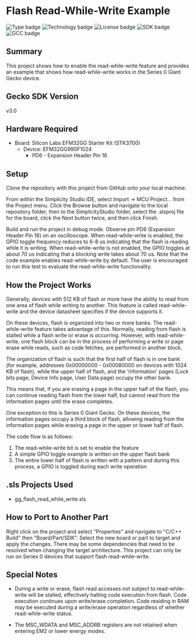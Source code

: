 # Flash Read-While-Write Example 
![Type badge](https://img.shields.io/badge/Type-Virtual%20application-green)
![Technology badge](https://img.shields.io/badge/Technology-Platform-green)
![License badge](https://img.shields.io/badge/License-Zlib-green)
![SDK badge](https://img.shields.io/badge/SDK-v3.0.0-green)
![GCC badge](https://img.shields.io/endpoint?url=https://raw.githubusercontent.com/SiliconLabs/application_examples_ci/master/platform_applications/platform_flash_read_while_write_gcc.json)

## Summary
This project shows how to enable the read-while-write feature and provides an
example that shows how read-while-write works in the Series 0 Giant Gecko 
device. 

## Gecko SDK Version
v3.0

## Hardware Required
* Board:  Silicon Labs EFM32GG Starter Kit (STK3700)
	* Device: EFM32GG990F1024
		* PD6 - Expansion Header Pin 16

## Setup
Clone the repository with this project from GitHub onto your local machine.

From within the Simplicity Studio IDE, select Import -> MCU Project... from the 
Project menu. Click the Browse button and navigate to the local repository 
folder, then to the SimplicityStudio folder, select the .slsproj file for the 
board, click the Next button twice, and then click Finish.

Build and run the project in debug mode. Observe pin PD6 (Expansion Header 
Pin 16) on an oscilloscope. When read-while-write is enabled, the GPIO toggle 
frequency reduces to 6-8 us indicating that the flash is reading while it is 
writing. When read-while-write is not enabled, the GPIO toggles at about 70 us 
indicating that a blocking write takes about 70 us. Note that the code example 
enables read-while-write by default. The user is encouraged to run this test to
evaluate the read-while-write functionality. 

## How the Project Works
Generally, devices with 512 KB of flash or more have the ability to read from 
one area of flash while writing to another. This feature is called 
read-while-write and the device datasheet specifies if the device supports it.

On these devices, flash is organized into two or more banks. The 
read-while-write feature takes advantage of this. Normally, reading from flash 
is stalled while a flash write or erase is occurring. However, with 
read-while-write, one flash block can be in the process of performing a write 
or page erase while reads, such as code fetches, are performed in another 
block.

The organization of flash is such that the first half of flash is in one bank 
(for example, addresses 0x00000000 - 0x00080000 on devices with 1024 KB of 
flash), while the upper half of flash, and the 'information' pages (Lock bits 
page, Device Info page, User Data page) occupy the other bank.

This means that, if you are erasing a page in the upper half of the flash, you 
can continue reading flash from the lower half, but cannot read from the 
information pages until the erase completes.

One exception to this is Series 0 Giant Gecko. On these devices, the 
information pages occupy a third block of flash, allowing reading from the 
information pages while erasing a page in the upper or lower half of flash.

The code flow is as follows:
1. The read-while-write bit is set to enable the feature
2. A simple GPIO toggle example is written on the upper flash bank
3. The entire lower half of flash is written with a pattern and during this
   process, a GPIO is toggled during each write operation

## .sls Projects Used
* gg_flash_read_while_write.sls

## How to Port to Another Part
Right click on the project and select "Properties" and navigate to "C/C++ 
Build" then "Board/Part/SDK". Select the new board or part to target and apply 
the changes. There may be some dependencies that need to be resolved when 
changing the target architecture. This project can only be run on Series 0
devices that support flash read-while-write. 

## Special Notes
* During a write or erase, flash read accesses not subject to read-while-write 
  will be stalled, effectively halting code execution from flash. Code execution
  continues upon write/erase completion. Code residing in RAM may be executed 
  during a write/erase operation regardless of whether read-while-write status. 

* The MSC_WDATA and MSC_ADDRB registers are not retained when entering EM2 or
  lower energy modes.

